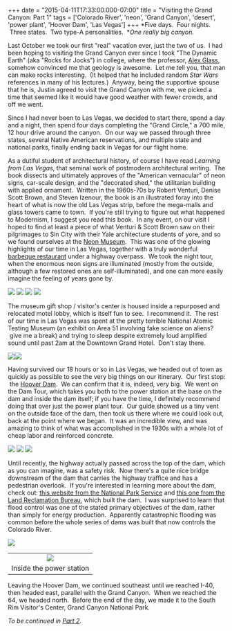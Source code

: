 +++
date = "2015-04-11T17:33:00.000-07:00"
title = "Visiting the Grand Canyon: Part 1"
tags = ['Colorado River', 'neon', 'Grand Canyon', 'desert', 'power plant', 'Hoover Dam', 'Las Vegas']
+++
*Five days.  Four nights.  Three states.  Two type-A personalities.  **One really big canyon.*

Last October we took our first "real" vacation ever, just the two of us.  I had been hoping to visiting the Grand Canyon ever since I took "The Dynamic Earth" (aka "Rocks for Jocks") in college, where the professor, [Alex Glass](http://nicholas.duke.edu/people/faculty/glass), somehow convinced me that geology is awesome.  Let me tell you, that man can make rocks interesting.  (It helped that he included random *Star Wars* references in many of his lectures.)  Anyway, being the supportive spouse that he is, Justin agreed to visit the Grand Canyon with me, we picked a time that seemed like it would have good weather with fewer crowds, and off we went.

Since I had never been to Las Vegas, we decided to start there, spend a day and a night, then spend four days completing the "Grand Circle," a 700 mile, 12 hour drive around the canyon.  On our way we passed through three states, several Native American reservations, and multiple state and national parks, finally ending back in Vegas for our flight home.

As a dutiful student of architectural history, of course I have read *Learning from Las Vegas*, that seminal work of postmodern architectural writing.  The book dissects and ultimately approves of the "American vernacular" of neon signs, car-scale design, and the "decorated shed," the utilitarian building with applied ornament.  Written in the 1960s-70s by Robert Venturi, Denise Scott Brown, and Steven Izenour, the book is an illustrated foray into the heart of what is now the old Las Vegas strip, before the mega-malls and glass towers came to town.  If you're still trying to figure out what happened to Modernism, I suggest you read this book.  In any event, on our visit I hoped to find at least a piece of what Venturi & Scott Brown saw on their pilgrimages to Sin City with their Yale architecture students of yore, and so we found ourselves at the [Neon Museum](http://www.neonmuseum.org/).  This was one of the glowing highlights of our time in Las Vegas, together with a truly wonderful [barbeque restaurant](http://rollinsmokebarbeque.com/) under a highway overpass.  We took the night tour, when the enormous neon signs are illuminated (mostly from the outside, although a few restored ones are self-illuminated), and one can more easily imagine the feeling of years gone by. 

<img src="http://4.bp.blogspot.com/-xxoTNOimngY/VSmYExJWMXI/AAAAAAAAFD8/HeWM6bvTEKY/s1600/IMG_0803-Edit.jpg"/>

<img src="http://2.bp.blogspot.com/-9GYxxkgsySk/VSmYDY_9qtI/AAAAAAAAFDo/1_iA17UU_Gw/s1600/IMG_0703.jpg"/>

<img src="http://2.bp.blogspot.com/-ysLfq0NgToU/VSmYD0ezKlI/AAAAAAAAFDs/oQJme1Cm4Ec/s1600/IMG_0744.jpg"/>

<img src="http://2.bp.blogspot.com/-OcY4mwf3VbU/VSmYEeLeKZI/AAAAAAAAFD4/_ZFEwsSHcPA/s1600/IMG_0731.jpg"/>

The museum gift shop / visitor's center is housed inside a repurposed and relocated motel lobby, which is itself fun to see.  I recommend it.  The rest of our time in Las Vegas was spent at the pretty terrible National Atomic Testing Museum (an exhibit on Area 51 involving fake science on aliens?  give me a break) and trying to sleep despite extremely loud amplified sound until past 2am at the Downtown Grand Hotel.  Don't stay there.

<img src="http://4.bp.blogspot.com/-ZIIK-VXneJY/VSmYCycF9hI/AAAAAAAAFDc/0OzeE-q4tTA/s1600/IMG_0839.jpg"/><img src="http://2.bp.blogspot.com/-Ghq4HscDhOw/VSmYCc94mKI/AAAAAAAAFDU/r06XmuD-rCg/s1600/IMG_0853.jpg"/>

Having survived our 18 hours or so in Las Vegas, we headed out of town as quickly as possible to see the very big things on our itinerary.  Our first stop:  the [Hoover Dam](http://en.wikipedia.org/wiki/Hoover_Dam).  We can confirm that it is, indeed, very big.  We went on the Dam Tour, which takes you both to the power station at the base on the dam and inside the dam itself; if you have the time, I definitely recommend doing that over just the power plant tour.  Our guide showed us a tiny vent on the outside face of the dam, then took us there where we could look out, back at the point where we began.  It was an incredible view, and was amazing to think of what was accomplished in the 1930s with a whole lot of cheap labor and reinforced concrete.

<img src="http://3.bp.blogspot.com/-lJzEs60Yvi8/VSmYHkWJ8II/AAAAAAAAFEk/z8lYElvfWls/s1600/IMG_0915.jpg"/>

<img src="http://4.bp.blogspot.com/-LZOoj0Dn1NQ/VSmYFWg-XjI/AAAAAAAAFEE/0B1nqGPOcR0/s1600/IMG_0892.jpg"/>

<img src="http://3.bp.blogspot.com/-eEx1eta7m6I/VSmYHA1oG1I/AAAAAAAAFEc/_zosFrg39k0/s1600/IMG_0910.jpg"/>

Until recently, the highway actually passed across the top of the dam, which as you can imagine, was a safety risk.  Now there's a quite nice bridge downstream of the dam that carries the highway traffice and has a pedestrian overlook.  If you're interested in learning more about the dam, check out: [this website from the National Park Service](http://www.nps.gov/nr/twhp/wwwlps/lessons/140hooverdam/140hoover_dam.htm) and [this one from the Land Reclamation Bureau](http://www.usbr.gov/lc/hooverdam/History/storymain.html), which built the dam.  I was surprised to learn that flood control was one of the stated primary objectives of the dam, rather than simply for energy production.  Apparently catastrophic flooding was common before the whole series of dams was built that now controls the Colorado River.

<img src="http://3.bp.blogspot.com/-2CoL9Tn9Jbk/VSmYGpS9O_I/AAAAAAAAFEU/s-6k4ejk5Yk/s1600/IMG_0880.jpg"/><table align="center" cellpadding="0" cellspacing="0" class="tr-caption-container" style="margin-left: auto; margin-right: auto; text-align: center;"><tbody><tr><td style="text-align: center;"><img src="http://4.bp.blogspot.com/-W_3frXLfnNY/VSmYF_Jk3KI/AAAAAAAAFEM/carKwOXMcNg/s1600/IMG_0869.jpg"/></td></tr><tr><td class="tr-caption" style="text-align: center;">Inside the power station</td></tr></tbody></table>Leaving the Hoover Dam, we continued southeast until we reached I-40, then headed east, parallel with the Grand Canyon.  When we reached the 64, we headed north.  Before the end of the day, we made it to the South Rim Visitor's Center, Grand Canyon National Park.

*To be continued in [Part 2](http://notbuiltinaday.blogspot.com/2015/04/visiting-grand-canyon-part-2.html).*
